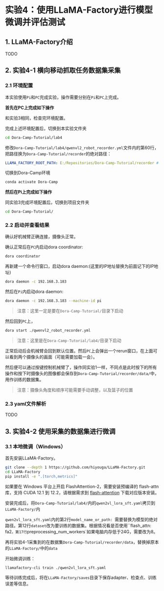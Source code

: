 # 实验4：使用LLaMA-Factory进行模型微调并评估测试

## 1. LLaMA-Factory介绍

TODO

## 2. 实验4-1 横向移动抓取任务数据集采集

### 2.1 环境配置

本实验使用`Pi`和`PC`完成实验，操作需要分别在`Pi`和`PC`上完成。

**首先在PC上完成如下操作**

和实验3相同，检查完环境配置。    

完成上述环境配置后，切换到本实验文件夹

```bash
cd Dora-Camp-Tutorial/lab4
```

修改`Dora-Camp-Tutorial/lab4/qwenvl2_robot_recorder.yml`文件内的第60行，把路径换为`Dora-Camp-Tutorial/recorder`的绝对路径：

```yaml
LLAMA_FACTORY_ROOT_PATH: E:/Repositories/Dora-Camp-Tutorial/recorder # 替换为自己电脑上的路径
```

切换到Dora-Camp环境

```bash
conda activate Dora-Camp
```

**然后在Pi上完成如下操作**

同实验3完成环境配置后，切换到项目文件夹

```bash
cd Dora-Camp-Tutorial/
```

### 2.2 启动并查看结果

确认好机械臂正确连接，摄像头正常。

确认正常后在`PC`内启动dora coordinator:

```bash
dora coordinator
```

再新建一个命令行窗口，启动dora daemon:(这里的IP地址替换为前面记下的IP地址)

```bash
dora daemon -c 192.168.3.183
```

然后在`Pi`内启动dora daemon:

```bash
dora daemon -c 192.168.3.183 --machine-id pi
```

> 注意：这里一定是要在`Dora-Camp-Tutorial/`目录下启动

然后回到`PC`上，

```bash
dora start ./qwenvl2_robot_recorder.yml
```

> 注意：这里是在`Dora-Camp-Tutorial/lab4/`目录下启动

正常启动后会机械臂会回到默认位置。然后`PC`上会弹出一个rerun窗口，在上面可以看到两个摄像头的画面（可能需要加载一会）。

然后便可以通过按键控制机械臂了，操作同实验1一样，不同点是此时按下的所有操作和按下时摄像头的图像都会保存到`Dora-Camp-Tutorial/recorder/data/`中，用作训练的数据集。

> 注意：摄像头角度和顺序可能需要手动调整，以及篮子的位置

### 2.3 yaml文件解析

TODO

## 3. 实验4-2 使用采集的数据集进行微调

### 3.1 本地微调（Windows）

首先安装LLaMA-Factory。

```bash
git clone --depth 1 https://github.com/hiyouga/LLaMA-Factory.git
cd LLaMA-Factory
pip install -e ".[torch,metrics]"
```

如果要在 Windows 平台上开启 FlashAttention-2，需要安装预编译的 flash-attn 库，支持 CUDA 12.1 到 12.2，请根据需求到 [flash-attention](https://github.com/bdashore3/flash-attention/releases) 下载对应版本安装。

安装完成后，将`Dora-Camp-Tutorial/lab4/`内的`qwen2vl_lora_sft.yaml`拷贝到`LLaMA-Factory/`内

`qwen2vl_lora_sft.yaml`内的第2行`model_name_or_path: `需要替换为模型的绝对路径。第12行`dataset`改为要训练的数据集。根据情况看是否使用``flash_attn: fa2`。第17行`preprocessing_num_workers`如果电脑内存低于24G，需要改为8。

再将实验4-1采集到的在数据集`Dora-Camp-Tutorial/recorder/data`，替换掉原本的`LLaMA-Factory/`中的`data`

开始微调训练：

```bash
llamafactory-cli train ./qwen2vl_lora_sft.yaml
```

等待训练完成后，将在`LLaMA-Factory/saves`目录下保存adapter、检查点、训练误差等信息。

